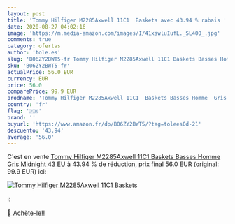 ```yaml
---
layout: post
title: 'Tommy Hilfiger M2285Axwell 11C1  Baskets avec 43.94 % rabais '
date: 2020-08-27 04:02:16
image: 'https://m.media-amazon.com/images/I/41xswluIufL._SL400_.jpg'
comments: true
category: ofertas
author: 'tole.es'
slug: 'B06ZY2BWT5-fr Tommy Hilfiger M2285Axwell 11C1 Baskets Basses Homme Gris...'
sku: 'B06ZY2BWT5-fr'
actualPrice: 56.0 EUR
currency: EUR
price: 56.0
comparePrice: 99.9 EUR
prodname: 'Tommy Hilfiger M2285Axwell 11C1  Baskets Basses Homme  Gris  Midnight   43 EU'
country: 'fr'
flag: '🇫🇷'
brand: ''
buyurl: 'https://www.amazon.fr/dp/B06ZY2BWT5/?tag=tolees0d-21'
descuento: '43.94'
average: '56.0'
---
```


C'est en vente [Tommy Hilfiger M2285Axwell 11C1  Baskets Basses Homme  Gris  Midnight   43 EU](https://www.amazon.fr/dp/B06ZY2BWT5/?tag=tolees0d-21)  à  43.94 % de réduction, prix final  56.0 EUR (original: 99.9 EUR) ici:

[![Tommy Hilfiger M2285Axwell 11C1  Baskets](https://m.media-amazon.com/images/I/41xswluIufL._SL400_.jpg)](https://www.amazon.fr/dp/B06ZY2BWT5/?tag=tolees0d-21)

ℹ️:


[🛒 Achète-le!!](https://www.amazon.fr/dp/B06ZY2BWT5/?tag=tolees0d-21)

